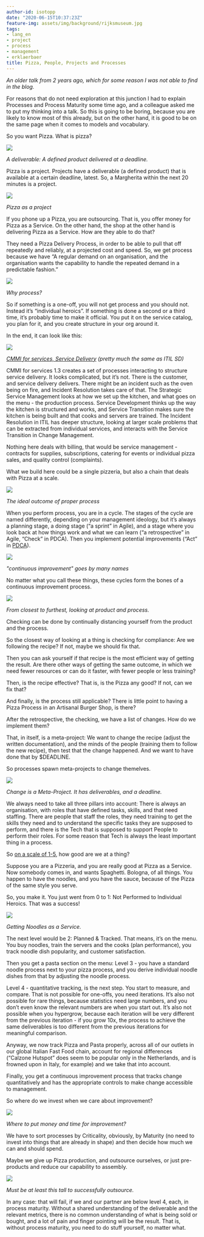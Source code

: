 ```yaml
---
author-id: isotopp
date: "2020-06-15T10:37:23Z"
feature-img: assets/img/background/rijksmuseum.jpg
tags:
- lang_en
- project
- process
- management
- erklaerbaer
title: Pizza, People, Projects and Processes
---
```

*An older talk from 2 years ago, which for some reason I was not able to find in the blog.*

For reasons that do not need exploration at this junction I had to explain Processes and Process Maturity some time ago, and a colleague asked me to put my thinking into a talk. So this is going to be boring, because you are likely to know most of this already, but on the other hand, it is good to be on the same page when it comes to models and vocabulary.

So you want Pizza. What is pizza?

![](/uploads/2020/06/pizza/scooter.png)

*A deliverable: A defined product delivered at a deadline.*

Pizza is a project. Projects have a deliverable (a defined product) that is available at a certain deadline, latest. So, a Margherita within the next 20 minutes is a project.

![](/uploads/2020/06/pizza/margherita-project.png)

*Pizza as a project*

If you phone up a Pizza, you are outsourcing. That is, you offer money for Pizza as a Service. On the other hand, the shop at the other hand is delivering Pizza as a Service. How are they able to do that?

They need a Pizza Delivery Process, in order to be able to pull that off repeatedly and reliably, at a projected cost and speed. So, we get process because we have “A regular demand on an organisation, and the organisation wants the capability to handle the repeated demand in a predictable fashion.”

![](/uploads/2020/06/pizza/process-demand.png)

*Why process?*

So if something is a one-off, you will not get process and you should not. Instead it’s “individual heroics”. If something is done a second or a third time, it’s probably time to make it official. You put it on the service catalog, you plan for it, and you create structure in your org around it.

In the end, it can look like this:

![](/uploads/2020/06/pizza/pizza-as-a-service.png)

*[CMMI for services, Service Delivery](https://www.wibas.com/cmmi/service-establishment-and-delivery-cmmi-svc) (pretty much the same as ITIL SD)*

CMMI for services 1.3 creates a set of processes interacting to structure service delivery. It looks complicated, but it’s not. There is the customer, and service delivery delivers. There might be an incident such as the oven being on fire, and Incident Resolution takes care of that. The Strategic Service Management looks at how we set up the kitchen, and what goes on the menu - the production process. Service Development thinks up the way the kitchen is structured and works, and Service Transition makes sure the kitchen is being built and that cooks and servers are trained. The Incident Resolution in ITIL has deeper structure, looking at larger scale problems that can be extracted from individual services, and interacts with the Service Transition in Change Management.

Nothing here deals with billing, that would be service management - contracts for supplies, subscriptions, catering for events or individual pizza sales, and quality control (complaints).

What we build here could be a single pizzeria, but also a chain that deals with Pizza at a scale.

![](/uploads/2020/06/pizza/sd-process.png)

*The ideal outcome of proper process*

When you perform process, you are in a cycle. The stages of the cycle are named differently, depending on your management ideology, but it’s always a planning stage, a doing stage (“a sprint” in Agile), and a stage where you look back at how things work and what we can learn (“a retrospective” in Agile, “Check” in PDCA). Then you implement potential improvements (“Act” in [PDCA](https://en.wikipedia.org/wiki/PDCA)).

![](/uploads/2020/06/pizza/pcda.png)

*"continuous improvement" goes by many names*

No matter what you call these things, these cycles form the bones of a continuous improvement process. 

![](/uploads/2020/06/pizza/checking.png)

*From closest to furthest, looking at product and process.*

Checking can be done by continually distancing yourself from the product and the process.

So the closest way of looking at a thing is checking for compliance: Are we following the recipe? If not, maybe we should fix that.

Then you can ask yourself if that recipe is the most efficient way of getting the result. Are there other ways of getting the same outcome, in which we need fewer resources or can do it faster, with fewer people or less training?

Then, is the recipe effective? That is, is the Pizza any good? If not, can we fix that?

And finally, is the process still applicable? There is little point to having a Pizza Process in an Artisanal Burger Shop, is there?

After the retrospective, the checking, we have a list of changes. How do we implement them?

That, in itself, is a meta-project: We want to change the recipe (adjust the written documentation), and the minds of the people (training them to follow the new recipe), then test that the change happened. And we want to have done that by $DEADLINE.

So processes spawn meta-projects to change themelves.

![](/uploads/2020/06/pizza/acting.png)

*Change is a Meta-Project. It has deliverables, and a deadline.*

We always need to take all three pillars into account: There is always an organisation, with roles that have defined tasks, skills, and that need staffing. There are people that staff the roles, they need training to get the skills they need and to understand the specific tasks they are supposed to perform, and there is the Tech that is supposed to support People to perform their roles. For some reason that Tech is always the least important thing in a process.

So [on a scale of 1-5](https://en.wikipedia.org/wiki/File:Characteristics_of_Capability_Maturity_Model.svg), how good are we at a thing?

Suppose you are a Pizzeria, and you are really good at Pizza as a Service. Now somebody comes in, and wants Spaghetti. Bologna, of all things. You happen to have the noodles, and you have the sauce, because of the Pizza of the same style you serve.

So, you make it. You just went from 0 to 1: Not Performed to Individual Heroics. That was a success!

![](/uploads/2020/06/pizza/noodles-as-a-service.png)

*Getting Noodles as a Service.*

The next level would be 2: Planned & Tracked. That means, it’s on the menu. You buy noodles, train the servers and the cooks (plan performance), you track noodle dish popularity, and customer satisfaction.

Then you get a pasta section on the menu: Level 3 - you have a standard noodle process next to your pizza process, and you derive individual noodle dishes from that by adjusting the noodle process.

Level 4 - quantitative tracking, is the next step. You start to measure, and compare. That is not possible for one-offs, you need iterations. It’s also not possible for rare things, because statistics need large numbers, and you don’t even know the relevant numbers are when you start out. It’s also not possible when you hypergrow, because each iteration will be very different from the previous iteration - if you grow 10x, the process to achieve the same deliverables is too different from the previous iterations for meaningful comparison.

Anyway, we now track Pizza and Pasta properly, across all of our outlets in our global Italian Fast Food chain, account for regional differences (“Calzone Hutspot” does seem to be popular only in the Netherlands, and is frowned upon in Italy, for example) and we take that into account.

Finally, you get a continuous improvement process that tracks change quantitatively and has the appropriate controls to make change accessible to management.

So where do we invest when we care about improvement?

![](/uploads/2020/06/pizza/where-to-improve.png)

*Where to put money and time for improvement?*

We have to sort processes by Criticality, obviously, by Maturity (no need to invest into things that are already in shape) and then decide how much we can and should spend.

Maybe we give up Pizza production, and outsource ourselves, or just pre-products and reduce our capability to assembly.

![](/uploads/2020/06/pizza/outsourcing.png)

*Must be at least this tall to successfully outsource.*

In any case: that will fail, if we and our partner are below level 4, each, in process maturity. Without a shared understanding of the deliverable and the relevant metrics, there is no common understanding of what is being sold or bought, and a lot of pain and finger pointing will be the result. That is, without process maturity, you need to do stuff yourself, no matter what.